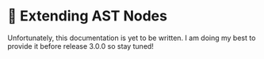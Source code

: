 # 🥥 Extending AST Nodes

Unfortunately, this documentation is yet to be written. I am doing my best to provide it
before release 3.0.0 so stay tuned!
